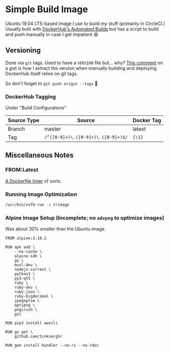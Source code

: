 Simple Build Image
==================

Ubuntu 19.04 LTS-based image I use to build my stuff (primarily in CircleCI.) Usually built with [DockerHub's Automated Builds](https://docs.docker.com/docker-hub/builds/) but has a script to build and push manually in case I get impatient 😄

Versioning
----------

Done via `git` tags. Used to have a `VERSION` file but... why? [This comment](https://gist.github.com/rponte/fdc0724dd984088606b0#gistcomment-3064455) on a gist is how I extract the version when manually building and deploying. DockerHub itself relies on git tags.

So don't forget to `git push origin --tags` 🤗

### DockerHub Tagging

Under "Build Configurations"

| Source Type |               Source               | Docker Tag |
|-------------|------------------------------------|------------|
| Branch      | master                             | latest     |
| Tag         | `/^([0-9]+)\.([0-9]+)\.([0-9]+)$/` | `{\1}`     |

Miscellaneous Notes
-------------------

### FROM:Latest

[A Dockerfile linter](http://fromlatest.io/) of sorts.

### Running Image Optimization

```bash
/usr/bin/xvfb-run -a trimage
```

### Alpine Image Setup (Incomplete; no `advpng` to optimize images)

Was about 30% smaller than the Ubuntu image.

```
FROM alpine:3.10.2

RUN apk add \
    --no-cache \
    alpine-sdk \
    go \
    musl-dev \
    nodejs-current \
    python3 \
    py3-qt5 \
    ruby \
    ruby-dev \
    ruby-json \
    ruby-bigdecimal \
    jpegoptim \
    optipng \
    pngcrush \
    git

RUN pip3 install awscli

RUN go get \
    github.com/tcnksm/ghr

RUN gem install bundler --no-ri --no-rdoc
```
